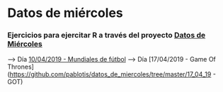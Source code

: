 # Datos de miércoles
### Ejercicios para ejercitar R a través del proyecto [Datos de Miércoles](https://github.com/cienciadedatos/datos-de-miercoles)

--> Día [10/04/2019 - Mundiales de fútbol](https://github.com/pablotis/datos_de_miercoles/tree/master/10_04_2019_mundiales_futb)
--> Día [17/04/2019 - Game Of Thrones](https://github.com/pablotis/datos_de_miercoles/tree/master/17_04_19 - GOT)
